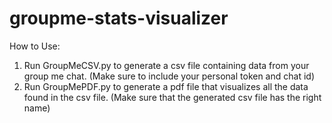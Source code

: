# groupme-stats-visualizer

How to Use:

1. Run GroupMeCSV.py to generate a csv file containing data from your group me chat. (Make sure to include your personal token and chat id)
2. Run GroupMePDF.py to generate a pdf file that visualizes all the data found in the csv file. (Make sure that the generated csv file has the right name)
